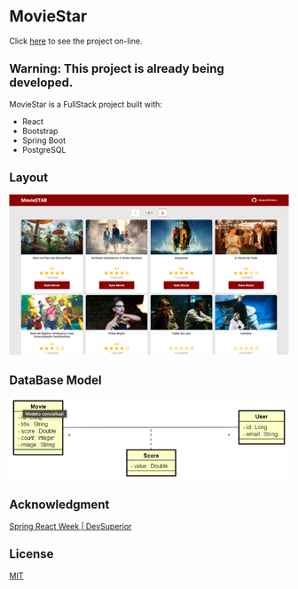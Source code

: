 # MovieStar

Click [here](https://rm-moviestar.netlify.app/) to see the project on-line.

## Warning: This project is already being developed.

MovieStar is a FullStack project built with:

- React
- Bootstrap
- Spring Boot
- PostgreSQL

## Layout

![](layout.png)

## DataBase Model

![](ConceptModel.png)

## Acknowledgment

[Spring React Week | DevSuperior](https://devsuperior.com.br/)

## License

[MIT](https://choosealicense.com/licenses/mit/)
